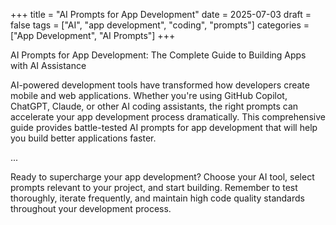 +++
title = "AI Prompts for App Development"
date = 2025-07-03
draft = false
tags = ["AI", "app development", "coding", "prompts"]
categories = ["App Development", "AI Prompts"]
+++

AI Prompts for App Development: The Complete Guide to Building Apps with AI Assistance

AI-powered development tools have transformed how developers create mobile and web applications. Whether you're using GitHub Copilot, ChatGPT, Claude, or other AI coding assistants, the right prompts can accelerate your app development process dramatically. This comprehensive guide provides battle-tested AI prompts for app development that will help you build better applications faster.

...

Ready to supercharge your app development? Choose your AI tool, select prompts relevant to your project, and start building. Remember to test thoroughly, iterate frequently, and maintain high code quality standards throughout your development process.
